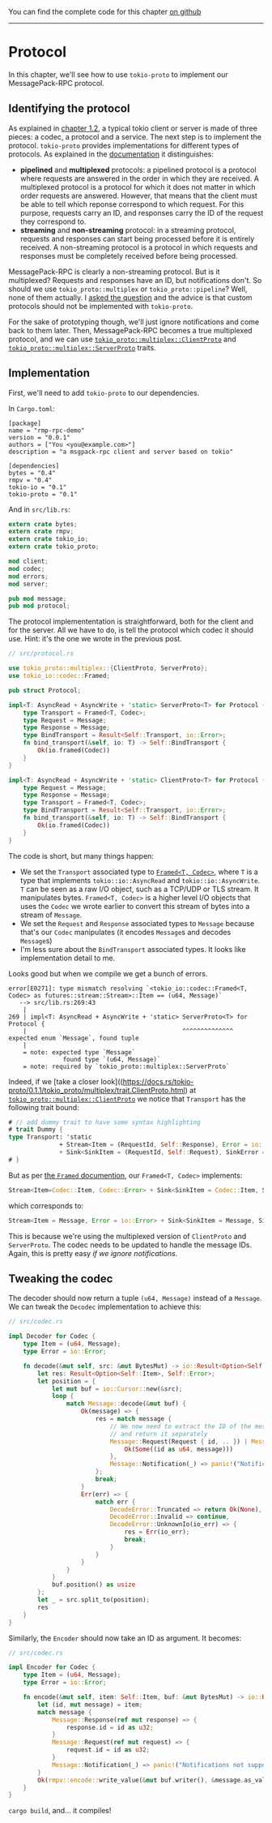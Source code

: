 You can find the complete code for this chapter [on github](https://github.com/little-dude/rmp-rpc-demo/tree/chapter-2.2)

------------

# Protocol

In this chapter, we'll see how to use `tokio-proto` to implement our
MessagePack-RPC protocol.

## Identifying the protocol

As explained in [chapter 1.2](ch01-02-tokio.md), a typical tokio client
or server is made of three pieces: a codec, a protocol and a service. The next
step is to implement the protocol.  `tokio-proto` provides implementations for
different types of protocols. As explained in the
[documentation](https://docs.rs/tokio-proto/) it distinguishes:

- **pipelined** and **multiplexed** protocols: a pipelined protocol is a protocol
  where requests are answered in the order in which they are received. A
  multiplexed protocol is a protocol for which it does not matter in which
  order requests are answered. However, that means that the client must be able
  to tell which reponse correspond to which request. For this purpose, requests
  carry an ID, and responses carry the ID of the request they correspond to.
- **streaming** and **non-streaming** protocol: in a streaming protocol, requests
  and responses can start being processed before it is entirely received. A
  non-streaming protocol is a protocol in which requests and responses must be
  completely received before being processed.

MessagePack-RPC is clearly a non-streaming protocol. But is it multiplexed?
Requests and responses have an ID, but notifications don't. So should we use
`tokio_proto::multiplex` or `tokio_proto::pipeline`? Well, none of them
actually. I [asked the
question](https://github.com/tokio-rs/tokio-proto/issues/170) and the advice is
that custom protocols should not be implemented with `tokio-proto`.

For the sake of prototyping though, we'll just ignore notifications and come
back to them later. Then, MessagePack-RPC becomes a true multiplexed protocol,
and we can use
[`tokio_proto::multiplex::ClientProto`](https://docs.rs/tokio-proto/0.1.1/tokio_proto/multiplex/trait.ClientProto.html)
and
[`tokio_proto::multiplex::ServerProto`](https://docs.rs/tokio-proto/0.1.1/tokio_proto/multiplex/trait.ServerProto.html)
traits.

## Implementation

First, we'll need to add `tokio-proto` to our dependencies.

In `Cargo.toml`:

```
[package]
name = "rmp-rpc-demo"
version = "0.0.1"
authors = ["You <you@example.com>"]
description = "a msgpack-rpc client and server based on tokio"

[dependencies]
bytes = "0.4"
rmpv = "0.4"
tokio-io = "0.1"
tokio-proto = "0.1"
```

And in `src/lib.rs`:

```rust
extern crate bytes;
extern crate rmpv;
extern crate tokio_io;
extern crate tokio_proto;

mod client;
mod codec;
mod errors;
mod server;

pub mod message;
pub mod protocol;
```

The protocol implemententation is straightforward, both for the client and for
the server. All we have to do, is tell the protocol which codec it should use.
Hint: it's the one we wrote in the previous post.

```rust
// src/protocol.rs

use tokio_proto::multiplex::{ClientProto, ServerProto};
use tokio_io::codec::Framed;

pub struct Protocol;

impl<T: AsyncRead + AsyncWrite + 'static> ServerProto<T> for Protocol {
    type Transport = Framed<T, Codec>;
    type Request = Message;
    type Response = Message;
    type BindTransport = Result<Self::Transport, io::Error>;
    fn bind_transport(&self, io: T) -> Self::BindTransport {
        Ok(io.framed(Codec))
    }
}

impl<T: AsyncRead + AsyncWrite + 'static> ClientProto<T> for Protocol {
    type Request = Message;
    type Response = Message;
    type Transport = Framed<T, Codec>;
    type BindTransport = Result<Self::Transport, io::Error>;
    fn bind_transport(&self, io: T) -> Self::BindTransport {
        Ok(io.framed(Codec))
    }
}
```

The code is short, but many things happen:

- We set the `Transport` associated type to [`Framed<T,
  Codec>`](https://docs.rs/tokio-io/0.1.2/tokio_io/codec/struct.Framed.html),
  where `T` is a type that implements `tokio::io::AsyncRead` and
  `tokio::io::AsyncWrite`. `T` can be seen as a raw I/O object, such as a
  TCP/UDP or TLS stream. It manipulates bytes. `Framed<T, Codec>` is a higher
  level I/O objects that uses the `Codec` we wrote earlier to convert this
  stream of bytes into a stream of `Message`.
- We set the `Request` and `Response` associated types to `Message` because
  that's our `Codec` manipulates (it encodes `Message`s and decodes `Message`s)
- I'm less sure about the `BindTransport` associated types. It looks like
  implementation detail to me.

Looks good but when we compile we get a bunch of errors.

```
error[E0271]: type mismatch resolving `<tokio_io::codec::Framed<T, Codec> as futures::stream::Stream>::Item == (u64, Message)`
   --> src/lib.rs:269:43
    |                                                                                                                         
269 | impl<T: AsyncRead + AsyncWrite + 'static> ServerProto<T> for Protocol {
    |                                           ^^^^^^^^^^^^^^ expected enum `Message`, found tuple                           
    |                                                                                                                         
    = note: expected type `Message`                                                                                           
               found type `(u64, Message)`                                                                                    
    = note: required by `tokio_proto::multiplex::ServerProto`                                                                 
```

Indeed, if we [take a closer look]((https://docs.rs/tokio-proto/0.1.1/tokio_proto/multiplex/trait.ClientProto.html)
at
[`tokio_proto::multiplex::ClientProto`](https://docs.rs/tokio-proto/0.1.1/tokio_proto/multiplex/trait.ClientProto.html)
we notice that `Transport` has the following trait bound:

```rust
# // add dummy trait to have some syntax highlighting
# trait Dummy {
type Transport: 'static
              + Stream<Item = (RequestId, Self::Response), Error = io::Error>
              + Sink<SinkItem = (RequestId, Self::Request), SinkError = io::Error>
# }
```

But as per [the `Framed` documention](https://docs.rs/tokio-io/0.1.2/tokio_io/codec/struct.Framed.html),
our `Framed<T, Codec>` implements:

```rust
Stream<Item=Codec::Item, Codec::Error> + Sink<SinkItem = Codec::Item, SinkError = Codec::Error>
```

which corresponds to:

```rust
Stream<Item = Message, Error = io::Error> + Sink<SinkItem = Message, SinkError = io::Error>
```

This is because we're using the multiplexed version of `ClientProto` and
`ServerProto`. The codec needs to be updated to handle the message IDs. Again,
this is pretty easy _if we ignore notifications_.


## Tweaking the codec

The decoder should now return a tuple `(u64, Message)` instead of a `Message`.
We can tweak the `Decodec` implementation to achieve this:

```rust
// src/codec.rs

impl Decoder for Codec {
    type Item = (u64, Message);
    type Error = io::Error;

    fn decode(&mut self, src: &mut BytesMut) -> io::Result<Option<Self::Item>> {
        let res: Result<Option<Self::Item>, Self::Error>;
        let position = {
            let mut buf = io::Cursor::new(&src);
            loop {
                match Message::decode(&mut buf) {
                    Ok(message) => {
                        res = match message {
                            // We now need to extract the ID of the message
                            // and return it separately
                            Message::Request(Request { id, .. }) | Message::Response(Response { id, .. }) => {
                                Ok(Some((id as u64, message)))
                            },
                            Message::Notification(_) => panic!("Notifications not supported"),
                        };
                        break;
                    }
                    Err(err) => {
                        match err {
                            DecodeError::Truncated => return Ok(None),
                            DecodeError::Invalid => continue,
                            DecodeError::UnknownIo(io_err) => {
                                res = Err(io_err);
                                break;
                            }
                        }
                    }
                }
            }
            buf.position() as usize
        };
        let _ = src.split_to(position);
        res
    }
}
```

Similarly, the `Encoder` should now take an ID as argument. It becomes:

```rust
// src/codec.rs

impl Encoder for Codec {
    type Item = (u64, Message);
    type Error = io::Error;

    fn encode(&mut self, item: Self::Item, buf: &mut BytesMut) -> io::Result<()> {
        let (id, mut message) = item;
        match message {
            Message::Response(ref mut response) => {
                response.id = id as u32;
            }
            Message::Request(ref mut request) => {
                request.id = id as u32;
            }
            Message::Notification(_) => panic!("Notifications not supported"),
        }
        Ok(rmpv::encode::write_value(&mut buf.writer(), &message.as_value())?)
    }
}
```

`cargo build`, and... it compiles!
